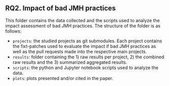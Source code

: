 ## RQ2. Impact of bad JMH practices

This folder contains the data collected and the scripts used to analyze the impact assessment of bad JMH practices. The structure of the folder is as follows:
- `projects`: the studied projects as git submodules. Each project contains the fixt-patches used to evaluate the impact if bad JMH practices as well as the pull requests made into the respective main projects.
- `results`: folder containing the 1) raw results per project, 2) the combined raw results and the 3) summarized aggregated results. 
- `scripts`: the python and Jupyter notebook scripts used to analyze the data.
- `plots`: plots presented and/or cited in the paper. 
